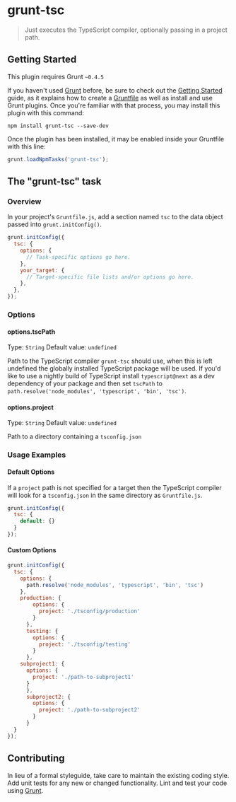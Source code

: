 # grunt-tsc

> Just executes the TypeScript compiler, optionally passing in a project path.

## Getting Started
This plugin requires Grunt `~0.4.5`

If you haven't used [Grunt](http://gruntjs.com/) before, be sure to check out the
[Getting Started](http://gruntjs.com/getting-started) guide, as it explains how to create a
[Gruntfile](http://gruntjs.com/sample-gruntfile) as well as install and use Grunt plugins.
Once you're familiar with that process, you may install this plugin with this command:

```shell
npm install grunt-tsc --save-dev
```

Once the plugin has been installed, it may be enabled inside your Gruntfile with this line:

```js
grunt.loadNpmTasks('grunt-tsc');
```

## The "grunt-tsc" task

### Overview
In your project's `Gruntfile.js`, add a section named `tsc` to the data object passed into
`grunt.initConfig()`.

```js
grunt.initConfig({
  tsc: {
    options: {
      // Task-specific options go here.
    },
    your_target: {
      // Target-specific file lists and/or options go here.
    },
  },
});
```

### Options

#### options.tscPath
Type: `String`
Default value: `undefined`

Path to the TypeScript compiler `grunt-tsc` should use, when this is left undefined the
globally installed TypeScript package will be used. If you'd like to use a nightly build of
TypeScript install `typescript@next` as a dev dependency of your package and then set `tscPath`
to `path.resolve('node_modules', 'typescript', 'bin', 'tsc')`.

#### options.project
Type: `String`
Default value: `undefined`

Path to a directory containing a `tsconfig.json`

### Usage Examples

#### Default Options
If a `project` path is not specified for a target then the TypeScript compiler will look for a
`tsconfig.json` in the same directory as `Gruntfile.js`.

```js
grunt.initConfig({
  tsc: {
    default: {}
  }
});
```

#### Custom Options

```js
grunt.initConfig({
  tsc: {
    options: {
      path.resolve('node_modules', 'typescript', 'bin', 'tsc')
    },
    production: {
	    options: {
	      project: './tsconfig/production'
	    }
	  },
	  testing: {
	    options: {
	      project: './tsconfig/testing'
	    }
	  },
    subproject1: {
      options: {
        project: './path-to-subproject1'
      }
	  },
	  subproject2: {
	    options: {
	      project: './path-to-subproject2'
	    }
	  }
  }
});
```

## Contributing
In lieu of a formal styleguide, take care to maintain the existing coding style. Add unit tests for
any new or changed functionality. Lint and test your code using [Grunt](http://gruntjs.com/).
